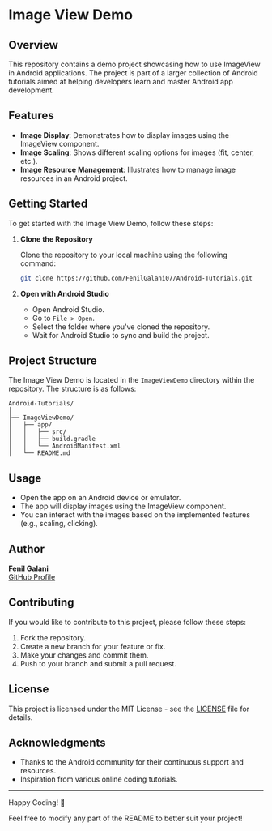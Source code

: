 # Image View Demo

## Overview

This repository contains a demo project showcasing how to use ImageView in Android applications. The project is part of a larger collection of Android tutorials aimed at helping developers learn and master Android app development.

## Features

- **Image Display**: Demonstrates how to display images using the ImageView component.
- **Image Scaling**: Shows different scaling options for images (fit, center, etc.).
- **Image Resource Management**: Illustrates how to manage image resources in an Android project.

## Getting Started

To get started with the Image View Demo, follow these steps:

1. **Clone the Repository**

   Clone the repository to your local machine using the following command:

   ```bash
   git clone https://github.com/FenilGalani07/Android-Tutorials.git
   ```

2. **Open with Android Studio**

   - Open Android Studio.
   - Go to `File > Open`.
   - Select the folder where you've cloned the repository.
   - Wait for Android Studio to sync and build the project.

## Project Structure

The Image View Demo is located in the `ImageViewDemo` directory within the repository. The structure is as follows:

```
Android-Tutorials/
│
├── ImageViewDemo/
│   ├── app/
│   │   ├── src/
│   │   ├── build.gradle
│   │   └── AndroidManifest.xml
│   └── README.md
```

## Usage

- Open the app on an Android device or emulator.
- The app will display images using the ImageView component.
- You can interact with the images based on the implemented features (e.g., scaling, clicking).

## Author

**Fenil Galani**  
[GitHub Profile](https://github.com/FenilGalani07)

## Contributing

If you would like to contribute to this project, please follow these steps:

1. Fork the repository.
2. Create a new branch for your feature or fix.
3. Make your changes and commit them.
4. Push to your branch and submit a pull request.

## License

This project is licensed under the MIT License - see the [LICENSE](LICENSE) file for details.

## Acknowledgments

- Thanks to the Android community for their continuous support and resources.
- Inspiration from various online coding tutorials.

---

Happy Coding! 🎉

Feel free to modify any part of the README to better suit your project!